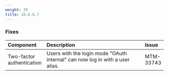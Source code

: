 ```yaml
---
weight: 29
title: 10.6.6.7
---
```


<h3>Fixes</h3>

<table>
<colgroup>
   <col style="width: 15%;">
   <col style="width: 70%;">
   <col style="width: 15 %;">
</colgroup><thead>
<tr>
<th style="text-align:left">Component</th>
<th style="text-align:left">Description</th>
<th style="text-align:left">Issue</th>
</tr>
</thead>
<tbody>

<tr>
<td>
Two-factor authentication</td>
<td > Users with the login mode "OAuth internal" can now log in with a user alias.</td>
<td>
MTM-33743</td>
</tr>

</tbody></table>


